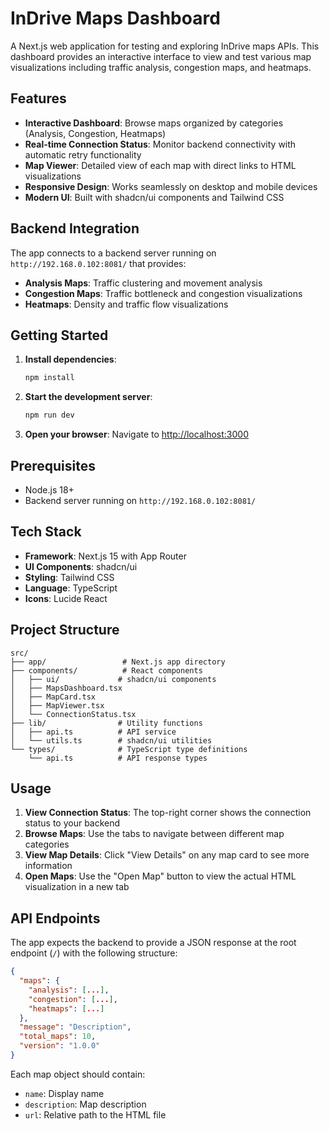 # InDrive Maps Dashboard

A Next.js web application for testing and exploring InDrive maps APIs. This dashboard provides an interactive interface to view and test various map visualizations including traffic analysis, congestion maps, and heatmaps.

## Features

- **Interactive Dashboard**: Browse maps organized by categories (Analysis, Congestion, Heatmaps)
- **Real-time Connection Status**: Monitor backend connectivity with automatic retry functionality
- **Map Viewer**: Detailed view of each map with direct links to HTML visualizations
- **Responsive Design**: Works seamlessly on desktop and mobile devices
- **Modern UI**: Built with shadcn/ui components and Tailwind CSS

## Backend Integration

The app connects to a backend server running on `http://192.168.0.102:8081/` that provides:

- **Analysis Maps**: Traffic clustering and movement analysis
- **Congestion Maps**: Traffic bottleneck and congestion visualizations  
- **Heatmaps**: Density and traffic flow visualizations

## Getting Started

1. **Install dependencies**:
   ```bash
   npm install
   ```

2. **Start the development server**:
   ```bash
   npm run dev
   ```

3. **Open your browser**:
   Navigate to [http://localhost:3000](http://localhost:3000)

## Prerequisites

- Node.js 18+ 
- Backend server running on `http://192.168.0.102:8081/`

## Tech Stack

- **Framework**: Next.js 15 with App Router
- **UI Components**: shadcn/ui
- **Styling**: Tailwind CSS
- **Language**: TypeScript
- **Icons**: Lucide React

## Project Structure

```
src/
├── app/                 # Next.js app directory
├── components/          # React components
│   ├── ui/             # shadcn/ui components
│   ├── MapsDashboard.tsx
│   ├── MapCard.tsx
│   ├── MapViewer.tsx
│   └── ConnectionStatus.tsx
├── lib/                # Utility functions
│   ├── api.ts          # API service
│   └── utils.ts        # shadcn/ui utilities
└── types/              # TypeScript type definitions
    └── api.ts          # API response types
```

## Usage

1. **View Connection Status**: The top-right corner shows the connection status to your backend
2. **Browse Maps**: Use the tabs to navigate between different map categories
3. **View Map Details**: Click "View Details" on any map card to see more information
4. **Open Maps**: Use the "Open Map" button to view the actual HTML visualization in a new tab

## API Endpoints

The app expects the backend to provide a JSON response at the root endpoint (`/`) with the following structure:

```json
{
  "maps": {
    "analysis": [...],
    "congestion": [...], 
    "heatmaps": [...]
  },
  "message": "Description",
  "total_maps": 10,
  "version": "1.0.0"
}
```

Each map object should contain:
- `name`: Display name
- `description`: Map description
- `url`: Relative path to the HTML file

